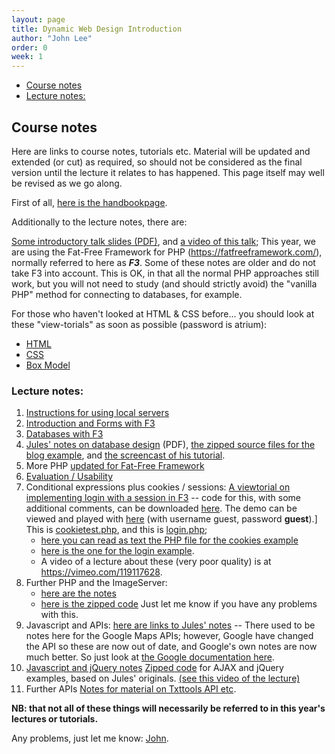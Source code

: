 ```yaml
---
layout: page
title: Dynamic Web Design Introduction
author: "John Lee"
order: 0
week: 1
---
```


-   [Course notes](#course-notes)
-   [Lecture notes:](#lecture-notes)

## Course notes

Here are links to course notes, tutorials etc. Material will be updated and extended (or cut) as required, so should not be considered as the final version until the lecture it relates to has happened. This page itself may well be revised as we go along.

First of all, [here is the handbookpage](http://digital.eca.ed.ac.uk/ddmhandbook/category/dynamic-web-design-p00177/).

Additionally to the lecture notes, there are:

[Some introductory talk slides (PDF)](pdf/DWD-intro14.pdf), and [a video of this talk](https://vimeo.com/125231197); This year, we are using the Fat-Free Framework for PHP (<https://fatfreeframework.com/>), normally referred to here as **_F3_**. Some of these notes are older and do not take F3 into account. This is OK, in that all the normal PHP approaches still work, but you will not need to study (and should strictly avoid) the "vanilla PHP" method for connecting to databases, for example.

For those who haven't looked at HTML & CSS before... you should look at these "view-torials" as soon as possible (password is atrium):

-   [HTML](https://vimeo.com/109699027)
-   [CSS](https://vimeo.com/110455453)
-   [Box Model](https://vimeo.com/111536732)

### Lecture notes:

1.  [Instructions for using local servers](additional.html)
2.  [Introduction and Forms with F3](IntroAndFormsWithF3.html "Intro and Forms")
3.  [Databases with F3](DatabasesWithF3.html "DBs with PHP")
4.  [Jules' notes on database design](pdf/jr_DWD_dbdesign.pdf) (PDF), [the zipped source files for the blog example](zip/jr_blog2.zip), and [the screencast of his tutorial](https://vimeo.com/85351919).
5.  More PHP [updated for Fat-Free Framework](conditionalsPHP+F3.html)
6.  [Evaluation / Usability](EvaluationNotes.html)
7.  Conditional expressions plus cookies / sessions: [A viewtorial on implementing login with a session in F3](https://vid-linker-dev.eca.ed.ac.uk/linker.html?v=1_b1dg98o6%7C1_ztas5fkg%7C32599141%7C2010292&p=0&cv=1_b1dg98o6%7C1_ztas5fkg%7C32599141%7C2010292&cp=0)
    \-- code for this, with some additional comments, can be downloaded
    [here](https://github.com/Edinburgh-College-of-Art/dynamic-web-design/releases/download/0.1.0/FFF-SimpleExample.zip). The demo can be viewed and played
    with [here](https://playground.eca.ed.ac.uk/~jlee/fatfree/FFF-SimpleExampleS/)
    (with username guest, password **guest**).] This is [cookietest.php](http://playground.eca.ed.ac.uk/~jlee/test/cookietest.php), and this is [login.php](http://playground.eca.ed.ac.uk/~jlee/test/login.php);
    - [here you can read as text the PHP file for the cookies example](php/cookietest.txt)
    - [here is the one for the login example](php/login.txt).
    - A video of a lecture about these (very poor quality) is at <https://vimeo.com/119117628>.
8.  Further PHP and the ImageServer:
    -   [here are the notes](PHP-F3-ImageServer.html)
    -   [here is the zipped code](https://github.com/Edinburgh-College-of-Art/dynamic-web-design/releases/download/0.1.0/FFF-ImageServer.zip) Just let me know if you have any problems with this.
9.  Javascript and APIs: [here are links to Jules' notes](http://ddm.ace.ed.ac.uk/dynamic/apiflickr.html) --
     There used to be notes here for the Google Maps APIs; however, Google have changed the API so these are now out of date, and Google's own notes are now much better. So just look at [the Google documentation here](https://developers.google.com/maps/documentation/javascript/).
10. [Javascript and jQuery notes](DWD-JS-jQ-notes.html)
    [Zipped code](zip/AJAX.zip) for AJAX and jQuery examples, based on
    Jules' originals. [(see this video of the lecture)](https://vimeo.com/121459052>.)
11. Further APIs [Notes for material on Txttools API etc](APInotesJL.html).

**NB: that not all of these things will necessarily be referred to in
this year's lectures or tutorials.**

Any problems, just let me know: [John](mailto:J.Lee@ed.ac.uk).
